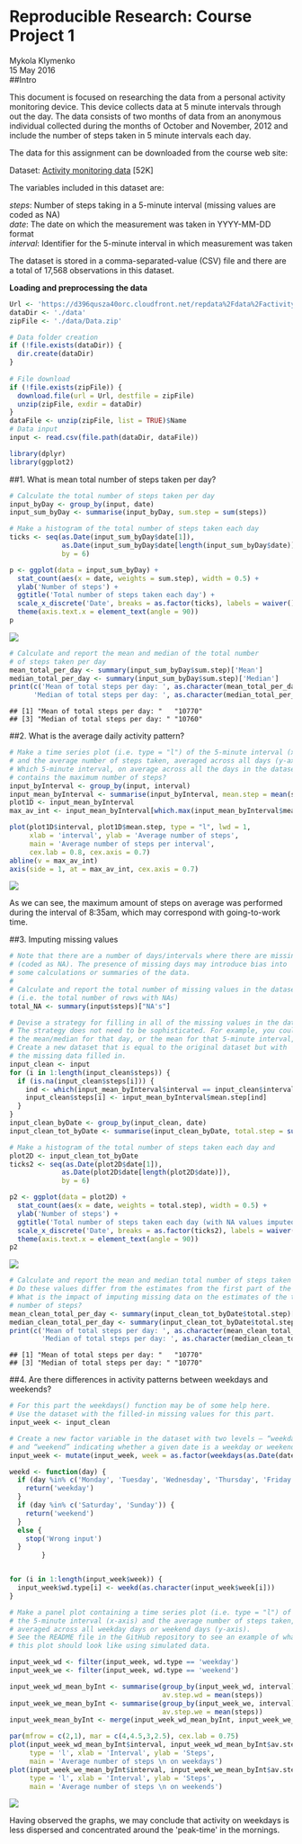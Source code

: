 # Reproducible Research: Course Project 1
Mykola Klymenko  
15 May 2016  
##Intro

This document is focused on researching the data from a personal activity monitoring device.
This device collects data at 5 minute intervals through out the day. The data consists of two months of data from an anonymous individual collected during the months of October and November, 2012 and include the number of steps taken in 5 minute intervals each day.

The data for this assignment can be downloaded from the course web site:

Dataset:  [Activity monitoring data](https://d396qusza40orc.cloudfront.net/repdata%2Fdata%2Factivity.zip) [52K]

The variables included in this dataset are:

*steps*: Number of steps taking in a 5-minute interval (missing values are coded as NA)  
*date*: The date on which the measurement was taken in YYYY-MM-DD format  
*interval*: Identifier for the 5-minute interval in which measurement was taken  

The dataset is stored in a comma-separated-value (CSV) file and there are a total of 17,568 observations in this dataset.  

**Loading and preprocessing the data**

```r
Url <- 'https://d396qusza40orc.cloudfront.net/repdata%2Fdata%2Factivity.zip'
dataDir <- './data'
zipFile <- './data/Data.zip'

# Data folder creation
if (!file.exists(dataDir)) {
  dir.create(dataDir)
}
  
# File download
if (!file.exists(zipFile)) {
  download.file(url = Url, destfile = zipFile)
  unzip(zipFile, exdir = dataDir)
}
dataFile <- unzip(zipFile, list = TRUE)$Name
# Data input
input <- read.csv(file.path(dataDir, dataFile))
```


```r
library(dplyr)
library(ggplot2)
```
##1. What is mean total number of steps taken per day?

```r
# Calculate the total number of steps taken per day
input_byDay <- group_by(input, date)
input_sum_byDay <- summarise(input_byDay, sum.step = sum(steps))

# Make a histogram of the total number of steps taken each day
ticks <- seq(as.Date(input_sum_byDay$date[1]), 
             as.Date(input_sum_byDay$date[length(input_sum_byDay$date)]), 
             by = 6)

p <- ggplot(data = input_sum_byDay) + 
  stat_count(aes(x = date, weights = sum.step), width = 0.5) +
  ylab('Number of steps') + 
  ggtitle('Total number of steps taken each day') +
  scale_x_discrete('Date', breaks = as.factor(ticks), labels = waiver()) +
  theme(axis.text.x = element_text(angle = 90))
p
```

![](PA1_template_files/figure-html/MeanTotStep-1.png)<!-- -->

```r
# Calculate and report the mean and median of the total number 
# of steps taken per day
mean_total_per_day <- summary(input_sum_byDay$sum.step)['Mean']
median_total_per_day <- summary(input_sum_byDay$sum.step)['Median']
print(c('Mean of total steps per day: ', as.character(mean_total_per_day), 
      'Median of total steps per day: ', as.character(median_total_per_day)))
```

```
## [1] "Mean of total steps per day: "   "10770"                          
## [3] "Median of total steps per day: " "10760"
```

##2. What is the average daily activity pattern?

```r
# Make a time series plot (i.e. type = "l") of the 5-minute interval (x-axis) 
# and the average number of steps taken, averaged across all days (y-axis)
# Which 5-minute interval, on average across all the days in the dataset, 
# contains the maximum number of steps?
input_byInterval <- group_by(input, interval)
input_mean_byInterval <- summarise(input_byInterval, mean.step = mean(steps, na.rm = TRUE))
plot1D <- input_mean_byInterval
max_av_int <- input_mean_byInterval[which.max(input_mean_byInterval$mean.step),]$interval

plot(plot1D$interval, plot1D$mean.step, type = "l", lwd = 1,
     xlab = 'interval', ylab = 'Average number of steps',
     main = 'Average number of steps per interval',
     cex.lab = 0.8, cex.axis = 0.7)
abline(v = max_av_int)
axis(side = 1, at = max_av_int, cex.axis = 0.7)
```

![](PA1_template_files/figure-html/AverDailyAct-1.png)<!-- -->

As we can see, the maximum amount of steps on average was performed during the interval of 8:35am, which may correspond with going-to-work time.

##3. Imputing missing values

```r
# Note that there are a number of days/intervals where there are missing values 
# (coded as NA). The presence of missing days may introduce bias into 
# some calculations or summaries of the data.
#
# Calculate and report the total number of missing values in the dataset 
# (i.e. the total number of rows with NAs)
total_NA <- summary(input$steps)["NA's"]

# Devise a strategy for filling in all of the missing values in the dataset. 
# The strategy does not need to be sophisticated. For example, you could use 
# the mean/median for that day, or the mean for that 5-minute interval, etc.
# Create a new dataset that is equal to the original dataset but with 
# the missing data filled in.
input_clean <- input
for (i in 1:length(input_clean$steps)) {
  if (is.na(input_clean$steps[i])) {
    ind <- which(input_mean_byInterval$interval == input_clean$interval[i])
    input_clean$steps[i] <- input_mean_byInterval$mean.step[ind] 
  }
}
input_clean_byDate <- group_by(input_clean, date)
input_clean_tot_byDate <- summarise(input_clean_byDate, total.step = sum(steps))

# Make a histogram of the total number of steps taken each day and
plot2D <- input_clean_tot_byDate
ticks2 <- seq(as.Date(plot2D$date[1]), 
             as.Date(plot2D$date[length(plot2D$date)]), 
             by = 6)

p2 <- ggplot(data = plot2D) + 
  stat_count(aes(x = date, weights = total.step), width = 0.5) +
  ylab('Number of steps') + 
  ggtitle('Total number of steps taken each day (with NA values imputed)') +
  scale_x_discrete('Date', breaks = as.factor(ticks2), labels = waiver()) +
  theme(axis.text.x = element_text(angle = 90))
p2
```

![](PA1_template_files/figure-html/ImpMisVal-1.png)<!-- -->

```r
# Calculate and report the mean and median total number of steps taken per day. 
# Do these values differ from the estimates from the first part of the assignment? 
# What is the impact of imputing missing data on the estimates of the total daily 
# number of steps?
mean_clean_total_per_day <- summary(input_clean_tot_byDate$total.step)['Mean']
median_clean_total_per_day <- summary(input_clean_tot_byDate$total.step)['Median']
print(c('Mean of total steps per day: ', as.character(mean_clean_total_per_day), 
        'Median of total steps per day: ', as.character(median_clean_total_per_day)))
```

```
## [1] "Mean of total steps per day: "   "10770"                          
## [3] "Median of total steps per day: " "10770"
```

##4. Are there differences in activity patterns between weekdays and weekends?

```r
# For this part the weekdays() function may be of some help here. 
# Use the dataset with the filled-in missing values for this part.
input_week <- input_clean

# Create a new factor variable in the dataset with two levels – “weekday” 
# and “weekend” indicating whether a given date is a weekday or weekend day.
input_week <- mutate(input_week, week = as.factor(weekdays(as.Date(date))))

weekd <- function(day) {
  if (day %in% c('Monday', 'Tuesday', 'Wednesday', 'Thursday', 'Friday')) {
    return('weekday')
  }
  if (day %in% c('Saturday', 'Sunday')) {
    return('weekend')
  }
  else {
    stop('Wrong input')
  }
        }


for (i in 1:length(input_week$week)) {
  input_week$wd.type[i] <- weekd(as.character(input_week$week[i]))
}

# Make a panel plot containing a time series plot (i.e. type = "l") of 
# the 5-minute interval (x-axis) and the average number of steps taken, 
# averaged across all weekday days or weekend days (y-axis). 
# See the README file in the GitHub repository to see an example of what 
# this plot should look like using simulated data.

input_week_wd <- filter(input_week, wd.type == 'weekday')
input_week_we <- filter(input_week, wd.type == 'weekend')

input_week_wd_mean_byInt <- summarise(group_by(input_week_wd, interval), 
                                      av.step.wd = mean(steps))
input_week_we_mean_byInt <- summarise(group_by(input_week_we, interval), 
                                      av.step.we = mean(steps))
input_week_mean_byInt <- merge(input_week_wd_mean_byInt, input_week_we_mean_byInt)

par(mfrow = c(2,1), mar = c(4,4.5,3,2.5), cex.lab = 0.75)
plot(input_week_wd_mean_byInt$interval, input_week_wd_mean_byInt$av.step.wd, 
     type = 'l', xlab = 'Interval', ylab = 'Steps', 
     main = 'Average number of steps \n on weekdays')
plot(input_week_we_mean_byInt$interval, input_week_we_mean_byInt$av.step.we, 
     type = 'l', xlab = 'Interval', ylab = 'Steps', 
     main = 'Average number of steps \n on weekends')
```

![](PA1_template_files/figure-html/DiffActPatt-1.png)<!-- -->

Having observed the graphs, we may conclude that activity on weekdays is less dispersed and concentrated around the 'peak-time' in the mornings.  
